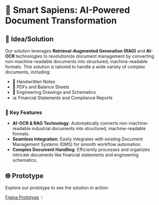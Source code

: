 # 🚀 Smart Sapiens: AI-Powered Document Transformation

## 📜 Idea/Solution

Our solution leverages **Retrieval-Augmented Generation (RAG)** and **AI-OCR** technologies to revolutionize document management by converting non-machine-readable documents into structured, machine-readable formats. This solution is tailored to handle a wide variety of complex documents, including:

- 📝 Handwritten Notes
- 📄 PDFs and Balance Sheets
- 📐 Engineering Drawings and Schematics
- 📊 Financial Statements and Compliance Reports

### 🔧 Key Features

- **AI-OCR & RAG Technology**: Automatically converts non-machine-readable industrial documents into structured, machine-readable formats.
- **Seamless Integration**: Easily integrates with existing Document Management Systems (DMS) for smooth workflow automation.
- **Complex Document Handling**: Efficiently processes and organizes intricate documents like financial statements and engineering schematics.

## 🌐 Prototype

Explore our prototype to see the solution in action:

[Figma Prototype](https://www.figma.com/proto/HUWgHJAmOxhS5YPRn7GbaJ/Smart-Sapiens?node-id=0-1&t=RV7FJDtXs9Eyy8nZ-1) 💡
